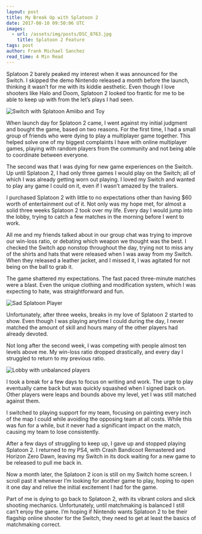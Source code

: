 ```yaml
---
layout: post
title: My Break Up with Splatoon 2
date: 2017-08-10 09:50:06 UTC
images:
  - url: /assets/img/posts/DSC_8763.jpg
    title: Splatoon 2 Feature
tags: post
author: Frank Michael Sanchez
read_time: 4 Min Read
---
```

Splatoon 2 barely peaked my interest when it was announced for the Switch. I skipped the demo Nintendo released a month before the launch, thinking it wasn’t for me with its kiddie aesthetic. Even though I love shooters like Halo and Doom, Splatoon 2 looked too frantic for me to be able to keep up with from the let’s plays I had seen.

![Switch with Splatoon Amiibo and Toy]({{site.url}}/assets/img/posts/DSC_8756.jpg)

When launch day for Splatoon 2 came, I went against my initial judgment and bought the game, based on two reasons. For the first time, I had a small group of friends who were dying to play a multiplayer game together. This helped solve one of my biggest complaints I have with online multiplayer games, playing with random players from the community and not being able to coordinate between everyone.

The second was that I was dying for new game experiences on the Switch. Up until Splatoon 2, I had only three games I would play on the Switch; all of which I was already getting worn out playing. I loved my Switch and wanted to play any game I could on it, even if I wasn’t amazed by the trailers.

I purchased Splatoon 2 with little to no expectations other than having $60 worth of entertainment out of it. Not only was my hope met, for almost a solid three weeks Splatoon 2 took over my life. Every day I would jump into the lobby, trying to catch a few matches in the morning before I went to work.

All me and my friends talked about in our group chat was trying to improve our win-loss ratio, or debating which weapon we thought was the best. I checked the Switch app nonstop throughout the day, trying not to miss any of the shirts and hats that were released when I was away from my Switch. When they released a leather jacket, and I missed it, I was agitated for not being on the ball to grab it.

The game shattered my expectations. The fast paced three-minute matches were a blast. Even the unique clothing and modification system, which I was expecting to hate, was straightforward and fun.

![Sad Splatoon Player]({{site.url}}/assets/img/posts/DSC_8763.jpg)

Unfortunately, after three weeks, breaks in my love of Splatoon 2 started to show. Even though I was playing anytime I could during the day, I never matched the amount of skill and hours many of the other players had already devoted.

Not long after the second week, I was competing with people almost ten levels above me. My win-loss ratio dropped drastically, and every day I struggled to return to my previous ratio.

![Lobby with unbalanced players]({{site.url}}/assets/img/posts/DSC_8758.jpg)

I took a break for a few days to focus on writing and work. The urge to play eventually came back but was quickly squashed when I signed back on. Other players were leaps and bounds above my level, yet I was still matched against them.

I switched to playing support for my team, focusing on painting every inch of the map I could while avoiding the opposing team at all costs. While this was fun for a while, but it never had a significant impact on the match, causing my team to lose consistently.

After a few days of struggling to keep up, I gave up and stopped playing Splatoon 2. I returned to my PS4, with Crash Bandicoot Remastered and Horizon Zero Dawn, leaving my Switch in its dock waiting for a new game to be released to pull me back in.

Now a month later, the Splatoon 2 icon is still on my Switch home screen. I scroll past it whenever I’m looking for another game to play, hoping to open it one day and relive the initial excitement I had for the game.

Part of me is dying to go back to Splatoon 2, with its vibrant colors and slick shooting mechanics. Unfortunately, until matchmaking is balanced I still can’t enjoy the game. I’m hoping if Nintendo wants Splatoon 2 to be their flagship online shooter for the Switch, they need to get at least the basics of matchmaking correct.